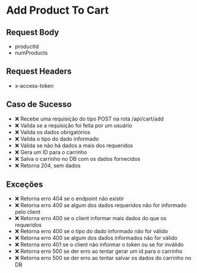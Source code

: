 # Add Product To Cart

## Request Body
* productId
* numProducts

## Request Headers
* x-access-token

## Caso de Sucesso

- ❌ Recebe uma requisição do tipo POST na rota /api/cart/add
- ❌ Valida se a requisição foi feita por um usuário
- ❌ Valida os dados obrigatórios
- ❌ Valida o tipo do dado informado
- ❌ Valida se não há dados a mais dos requeridos
- ❌ Gera um ID para o carrinho
- ❌ Salva o carrinho no DB com os dados fornecidos
- ❌ Retorna 204, sem dados


## Exceções

- ❌ Retorna erro 404 se o endpoint não existir
- ❌ Retorna erro 400 se algum dos dados requeridos não for informado pelo client
- ❌ Retorna erro 400 se o client informar mais dados do que os requeridos
- ❌ Retorna erro 400 se o tipo do dado informado não for válido
- ❌ Retorna erro 400 se algum dos dados informados não for válido
- ❌ Retorna erro 401 se o client não informar o token ou se for inválido
- ❌ Retorna erro 500 se der erro ao tentar gerar um id para o carrinho
- ❌ Retorna erro 500 se der erro ao tentar salvar os dados do carrinho no DB



